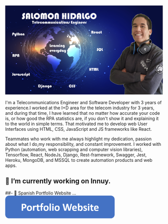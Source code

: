 ![I am GitHub Readme Generator's creator](https://github.com/Salomoncho/Salomoncho/blob/main/baner.png)

I'm a Telecommunications Engineer and Software Developer with 3 years of experience.I worked at the I+D area for the telecom industry for 3 years, and during that time, I have learned that no matter how accurate your code is, or how good the  RPA statistics are, if you don't show it and explaining it to the world in simple terms. That motivated me to develop web User Interfaces using HTML, CSS, JavaScript and JS frameworks like React.

Teammates who work with me always highlight my dedication, passion about what I do,my responsibility, and constant improvement. I worked with Python (automation, web scrapping and computer vision libraries), Tensorflow, React, NodeJs, Django, Rest-framework, Swagger, Jest, Heroku, MongoDB, and MSSQL to create automation products and web apps.

## 🔭 I’m currently working on Innuy.


##- 💬 Spanish Portfolio Website ...
[<img src="https://github.com/Salomoncho/Salomoncho/blob/main/button.png" width="350"/>](https://salomonhidalgo.herokuapp.com/portfolio_website/)

<!--
I made this project just for fun, it allows you to create nice and simple GitHub Readme files that you can copy/paste and use in your profile.

Skills: VUE JS / REACT / JS / HTML / CSS

#- 🔭 I’m currently working on this page. 


[<img src='https://cdn.jsdelivr.net/npm/simple-icons@3.0.1/icons/github.svg' alt='github' height='40'>](https://github.com/Salomoncho)  [<img src='https://cdn.jsdelivr.net/npm/simple-icons@3.0.1/icons/linkedin.svg' alt='linkedin' height='40'>](https://www.linkedin.com/in/salomonh-hidalgob-brachor/)  



**Salomoncho/Salomoncho** is a ✨ _special_ ✨ repository because its `README.md` (this file) appears on your GitHub profile.

Here are some ideas to get you started:

- 🔭 I’m currently working on ...
- 🌱 I’m currently learning ...
- 👯 I’m looking to collaborate on ...
- 🤔 I’m looking for help with ...

- 📫 How to reach me: ...
- 😄 Pronouns: ...
- ⚡ Fun fact: ...
-->
